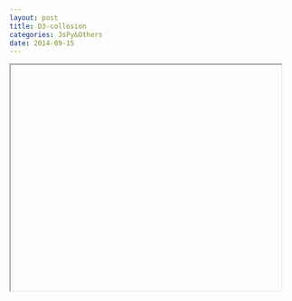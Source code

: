 ```yaml
---
layout: post
title: D3-collosion
categories: JsPy&Others
date: 2014-09-15
---
```

<iframe  height="400px" width="95%">
<!DOCTYPE html>
<meta charset="utf-8">
<body>
<script src="http://d3js.org/d3.v3.min.js"></script>
<script>

var width = 960,
    height = 500;

var nodes = d3.range(200).map(function() { return {radius: Math.random() * 12 + 4}; }),
    root = nodes[0],
    color = d3.scale.category10();

root.radius = 0;
root.fixed = true;

var force = d3.layout.force()
    .gravity(0.05)
    .charge(function(d, i) { return i ? 0 : -2000; })
    .nodes(nodes)
    .size([width, height]);

force.start();

var svg = d3.select("body").append("svg")
    .attr("width", width)
    .attr("height", height);

svg.selectAll("circle")
    .data(nodes.slice(1))
  .enter().append("circle")
    .attr("r", function(d) { return d.radius; })
    .style("fill", function(d, i) { return color(i % 3); });

force.on("tick", function(e) {
  var q = d3.geom.quadtree(nodes),
      i = 0,
      n = nodes.length;

  while (++i < n) q.visit(collide(nodes[i]));

  svg.selectAll("circle")
      .attr("cx", function(d) { return d.x; })
      .attr("cy", function(d) { return d.y; });
});

svg.on("mousemove", function() {
  var p1 = d3.mouse(this);
  root.px = p1[0];
  root.py = p1[1];
  force.resume();
});

function collide(node) {
  var r = node.radius + 16,
      nx1 = node.x - r,
      nx2 = node.x + r,
      ny1 = node.y - r,
      ny2 = node.y + r;
  return function(quad, x1, y1, x2, y2) {
    if (quad.point && (quad.point !== node)) {
      var x = node.x - quad.point.x,
          y = node.y - quad.point.y,
          l = Math.sqrt(x * x + y * y),
          r = node.radius + quad.point.radius;
      if (l < r) {
        l = (l - r) / l * .5;
        node.x -= x *= l;
        node.y -= y *= l;
        quad.point.x += x;
        quad.point.y += y;
      }
    }
    return x1 > nx2 || x2 < nx1 || y1 > ny2 || y2 < ny1;
  };
}

</script>
</iframe>
